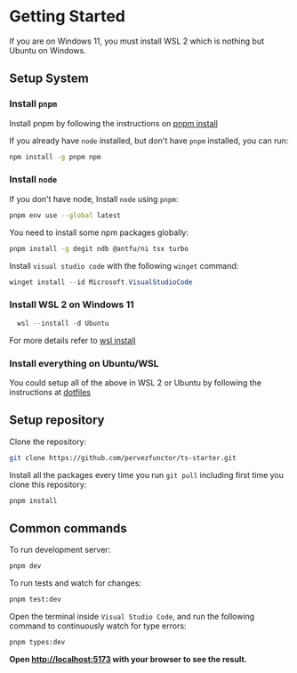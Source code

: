 # Getting Started

If you are on Windows 11, you must install WSL 2 which is nothing but Ubuntu on Windows.


## Setup System

### Install `pnpm`

Install pnpm by following the instructions on [pnpm install](https://pnpm.io/installation)

If you already have `node` installed, but don't have `pnpm` installed, you can run:

```bash
npm install -g pnpm npm
```

### Install `node`

If you don't have node, Install `node` using `pnpm`:

```bash
pnpm env use --global latest
```

You need to install some npm packages globally:

```bash
pnpm install -g degit ndb @antfu/ni tsx turbo
```


Install `visual studio code` with the following `winget` command:

```powershell
winget install --id Microsoft.VisualStudioCode
```

### Install WSL 2 on Windows 11

```powershell
  wsl --install -d Ubuntu
```

For more details refer to [wsl install](https://learn.microsoft.com/en-us/windows/wsl/install)

### Install everything on Ubuntu/WSL

You could setup all of the above in WSL 2 or Ubuntu by following the instructions at [dotfiles](https://github.com/pervezfunctor/mini-dotfiles.git)

## Setup repository

Clone the repository:

```bash
git clone https://github.com/pervezfunctor/ts-starter.git
```

Install all the packages every time you run `git pull` including first time you clone this repository:

```bash
pnpm install
```

## Common commands

To run development server:

```bash
pnpm dev
```

To run tests and watch for changes:

```bash
pnpm test:dev
```

Open the terminal inside `Visual Studio Code`, and run the following command to
continuously watch for type errors:

```bash
pnpm types:dev
```

**Open [http://localhost:5173](http://localhost:5173) with your browser to see
the result.**
